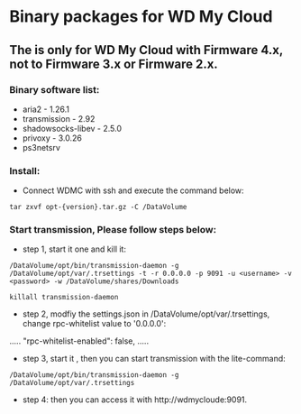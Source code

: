 # Binary packages for WD My Cloud
## The is only for WD My Cloud with Firmware 4.x, not to Firmware 3.x or Firmware 2.x.

### Binary software list:
- aria2 - 1.26.1
- transmission - 2.92
- shadowsocks-libev - 2.5.0
- privoxy - 3.0.26
- ps3netsrv

### Install:
- Connect WDMC with ssh and execute the command below:

`tar zxvf opt-{version}.tar.gz -C /DataVolume`

### Start transmission, Please follow steps below: 
- step 1, start it one and kill it:

`/DataVolume/opt/bin/transmission-daemon -g /DataVolume/opt/var/.trsettings -t -r 0.0.0.0 -p 9091 -u <username> -v <password> -w /DataVolume/shares/Downloads`

`killall transmission-daemon`
  
- step 2, modfiy the settings.json in /DataVolume/opt/var/.trsettings, change rpc-whitelist value to '0.0.0.0':

.....
"rpc-whitelist-enabled": false,
.....
  
- step 3, start it , then you can start transmission with the lite-command:

`/DataVolume/opt/bin/transmission-daemon -g /DataVolume/opt/var/.trsettings`
  
- step 4: 
then you can access it with http://wdmycloude:9091.
